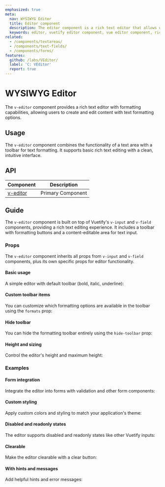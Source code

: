 ```yaml
---
emphasized: true
meta:
  nav: WYSIWYG Editor
  title: Editor component
  description: The editor component is a rich text editor that allows users to create and edit content with formatting options.
  keywords: editor, vuetify editor component, vue editor component, rich text editor, wysiwyg
related:
  - /components/textareas/
  - /components/text-fields/
  - /components/forms/
features:
  github: /labs/VEditor/
  label: 'C: VEditor'
  report: true
---
```


# WYSIWYG Editor

The `v-editor` component provides a rich text editor with formatting capabilities, allowing users to create and edit content with text formatting options.

<PageFeatures />

## Usage

The `v-editor` component combines the functionality of a text area with a toolbar for text formatting. It supports basic rich text editing with a clean, intuitive interface.

<ExamplesUsage name="v-editor" />

<PromotedEntry />

## API

| Component | Description |
| - | - |
| [v-editor](/api/v-editor/) | Primary Component |

<ApiInline hide-links />

## Guide

The `v-editor` component is built on top of Vuetify's `v-input` and `v-field` components, providing a rich text editing experience. It includes a toolbar with formatting buttons and a content-editable area for text input.

### Props

The `v-editor` component inherits all props from `v-input` and `v-field` components, plus its own specific props for editor functionality.

#### Basic usage

A simple editor with default toolbar (bold, italic, underline):

<ExamplesExample file="v-editor/prop-basic" />

#### Custom toolbar items

You can customize which formatting options are available in the toolbar using the `formats` prop:

<ExamplesExample file="v-editor/prop-formats" />

#### Hide toolbar

You can hide the formatting toolbar entirely using the `hide-toolbar` prop:

<ExamplesExample file="v-editor/prop-hide-toolbar" />

#### Height and sizing

Control the editor's height and maximum height:

<ExamplesExample file="v-editor/prop-height" />

### Examples

#### Form integration

Integrate the editor into forms with validation and other form components:

<ExamplesExample file="v-editor/misc-form-integration" />

#### Custom styling

Apply custom colors and styling to match your application's theme:

<ExamplesExample file="v-editor/prop-custom-colors" />

#### Disabled and readonly states

The editor supports disabled and readonly states like other Vuetify inputs:

<ExamplesExample file="v-editor/prop-disabled-readonly" />

#### Clearable

Make the editor clearable with a clear button:

<ExamplesExample file="v-editor/prop-clearable" />

#### With hints and messages

Add helpful hints and error messages:

<ExamplesExample file="v-editor/prop-hints" />

